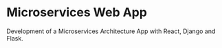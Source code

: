 # Microservices Web App
Development of a Microservices Architecture App with React, Django and Flask. 
